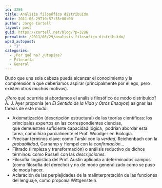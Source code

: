 ```yaml
---
id: 3286
title: Análisis filosófico distribuído
date: 2011-06-29T10:57:35+00:00
author: Jorge Cortell
layout: post
guid: https://cortell.net/blog/?p=3286
permalink: /2011/06/29/analisis-filosofico-distribuido/
wpsd_autopost:
  - "1"
categories:
  - ¿Por qué no? ¿Utopías?
  - Filosofí­a
  - General
---
```

Dudo que una sola cabeza pueda alcanzar el conocimiento y la comprensión a que deberíamos aspirar (principalmente por el ego, pero existen otros muchos motivos).

¿Pero qué ocurriría si abordamos el análisis filosófico de modo distribuído? A. J. Ayer proponía (en _El Sentido de la Vida y Otros Ensayos_) asignar las tareas de este modo:

  * Axiomatización (descripción estructural) de las teorías científicas: los principales expertos en las correspondientes ciencias, que demuestren suficiente capacidad lógica,  podrían abordar esta tarea, como hizo parcialmente el Prof. Woodger en Biología.
  * Precisar términos clave: como Tarski con la _verdad_, Reichenbach con la _probabilidad_, Carnamp y Hempel con la _confirmación_...
  * Filtrado (limpieza y transformación) o análisis reductivo de dichos términos: como Russell con las _descripciones_.
  * Filosofía lingüística del Prof. Austin aplicada a determinados campos (como filosofía del derecho) y no de modo generalizado como se puso de moda hacer.
  * Aclaración de las perplejidades de la malinterpretación de las funciones del lenguaje, como proponía Wittgenstein.
